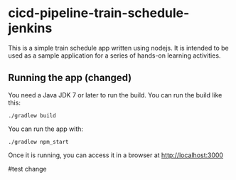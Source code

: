 # cicd-pipeline-train-schedule-jenkins

This is a simple train schedule app written using nodejs. It is intended to be used as a sample application for a series of hands-on learning activities.

## Running the app (changed)

You need a Java JDK 7 or later to run the build. You can run the build like this:

    ./gradlew build

You can run the app with:

    ./gradlew npm_start

Once it is running, you can access it in a browser at [http://localhost:3000](http://localhost:3000)

#test change

